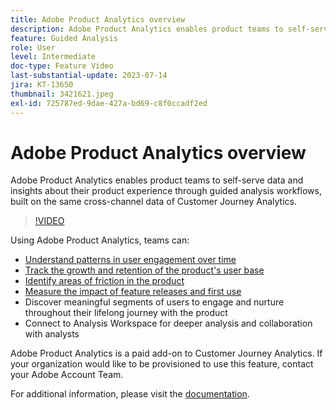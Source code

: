 ```yaml
---
title: Adobe Product Analytics overview
description: Adobe Product Analytics enables product teams to self-serve data and insights about their product experience through guided analysis workflows, built on the same cross-channel data of Customer Journey Analytics.
feature: Guided Analysis
role: User
level: Intermediate
doc-type: Feature Video
last-substantial-update: 2023-07-14
jira: KT-13650
thumbnail: 3421621.jpeg
exl-id: 725787ed-9dae-427a-bd69-c8f0ccadf2ed
---
```

# Adobe Product Analytics overview

Adobe Product Analytics enables product teams to self-serve data and insights about their product experience through guided analysis workflows, built on the same cross-channel data of Customer Journey Analytics.

>[!VIDEO](https://video.tv.adobe.com/v/3421621/?learn=on)

Using Adobe Product Analytics, teams can:

* [Understand patterns in user engagement over time](../guided-analysis/trends/usage-trends-analysis.md)
* [Track the growth and retention of the product's user base](../guided-analysis/user-growth/active-user-growth-analysis.md)
* [Identify areas of friction in the product](../guided-analysis/funnel/funnel-friction-analysis.md)
* [Measure the impact of feature releases and first use](../guided-analysis/impact/release-impact-analysis.md)
* Discover meaningful segments of users to engage and nurture throughout their lifelong journey with the product
* Connect to Analysis Workspace for deeper analysis and collaboration with analysts

Adobe Product Analytics is a paid add-on to Customer Journey Analytics. If your organization would like to be provisioned to use this feature, contact your Adobe Account Team.

For  additional information, please visit the [documentation](https://experienceleague.adobe.com/docs/analytics-platform/using/guided-analysis/overview.html).
